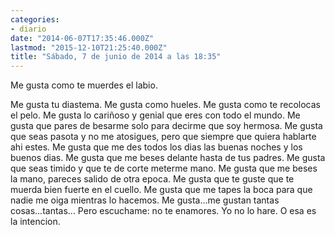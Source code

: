```yaml
---
categories:
- diario
date: "2014-06-07T17:35:46.000Z"
lastmod: "2015-12-10T21:25:40.000Z"
title: "Sábado, 7 de junio de 2014 a las 18:35"
---
```


Me gusta como te muerdes el labio.

Me gusta tu diastema.
Me gusta como hueles.
Me gusta como te recolocas el pelo.
Me gusta lo cariñoso y genial que eres con todo el mundo.
Me gusta que pares de besarme solo para decirme que soy hermosa.
Me gusta que seas pasota y no me atosigues, pero que siempre que quiera hablarte ahi estes.
Me gusta que me des todos los dias las buenas noches y los buenos dias.
Me gusta que me beses delante hasta de tus padres.
Me gusta que seas timido y que te de corte meterme mano.
Me gusta que me beses la mano, pareces salido de otra epoca.
Me gusta que te guste que te muerda bien fuerte en el cuello.
Me gusta que me tapes la boca para que nadie me oiga mientras lo hacemos.
Me gusta...me gustan tantas cosas...tantas...
Pero escuchame: no te enamores. Yo no lo hare. O esa es la intencion.